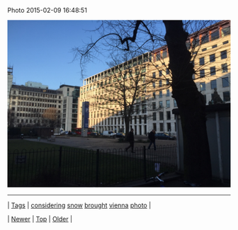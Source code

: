 <!--
title: Photo 2015-02-09 16
date: 2020-06-28T15:27:00.066Z
tags: considering, snow, brought, vienna, photo
-->


Photo 2015-02-09 16:48:51

![](110548166627-0.jpg)

<!--BOTTOM-POST-NAVIGATION-->
---

| [Tags](tags.md) | [considering](tag-considering.md) [snow](tag-snow.md) [brought](tag-brought.md) [vienna](tag-vienna.md) [photo](tag-photo.md) |

| [Newer](110543131579.md) | [Top](index.md) | [Older](110554854782.md) |